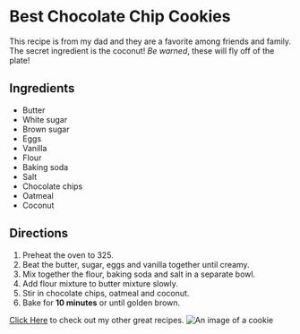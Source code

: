 # Best Chocolate Chip Cookies

This recipe is from my dad and they are a favorite among friends and family. The secret ingredient is the coconut! _Be warned_, these will fly off of the plate!

## Ingredients

- Butter
- White sugar
- Brown sugar
- Eggs
- Vanilla
- Flour
- Baking soda
- Salt
- Chocolate chips
- Oatmeal
- Coconut

## Directions

1. Preheat the oven to 325.
2. Beat the butter, sugar, eggs and vanilla together until creamy.
3. Mix together the flour, baking soda and salt in a separate bowl.
4. Add flour mixture to butter mixture slowly.
5. Stir in chocolate chips, oatmeal and coconut.
6. Bake for **10 minutes** or until golden brown.

[Click Here](http://allrecipes.com) to check out my other great recipes.
![An image of a cookie](https://picsum.photos/200/300)
